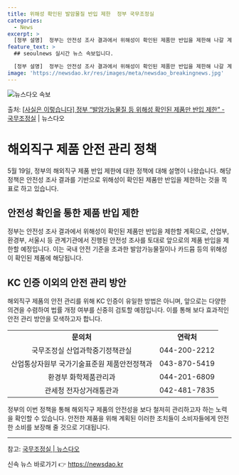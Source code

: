 ```yaml
---
title: 위해성 확인된 발암물질 반입 제한  정부 국무조정실
categories:
  - News
excerpt: >
  [정부 설명]  정부는 안전성 조사 결과에서 위해성이 확인된 제품만 반입을 제한해 나갈 계획입니다. ㅇ 6월…
feature_text: >
  ## seoulnews 실시간 뉴스 속보입니다.

  [정부 설명]  정부는 안전성 조사 결과에서 위해성이 확인된 제품만 반입을 제한해 나갈 계획입니다. ㅇ 6월…
image: 'https://newsdao.kr/res/images/meta/newsdao_breakingnews.jpg'
---
```


![뉴스다오 속보](https://newsdao.kr/res/images/meta/newsdao_breakingnews.jpg)

<p>출처: <a href="https://newsdao.kr/3857" rel="dofollow">[사실은 이렇습니다] 정부 “발암가능물질 등 위해성 확인된 제품만 반입 제한” - 국무조정실</a> | 뉴스다오</p>

<h1>해외직구 제품 안전 관리 정책</h1>

<p data-ke-size="size16">5월 19일, 정부의 해외직구 제품 반입 제한에 대한 정책에 대해 설명이 나왔습니다. 해당 정책은 안전성 조사 결과를 기반으로 위해성이 확인된 제품만 반입을 제한하는 것을 목표로 하고 있습니다.</p>

<h2 data-ke-size="size26">안전성 확인을 통한 제품 반입 제한</h2>
<p data-ke-size="size16">정부는 안전성 조사 결과에서 위해성이 확인된 제품만 반입을 제한할 계획으로, 산업부, 환경부, 서울시 등 관계기관에서 진행된 안전성 조사를 토대로 앞으로의 제품 반입을 제한할 예정입니다. 이는 국내 안전 기준을 초과한 발암가능물질이나 카드뮴 등의 위해성이 확인된 제품에 해당됩니다.</p>

<h2 data-ke-size="size26">KC 인증 이외의 안전 관리 방안</h2>
<p data-ke-size="size16">해외직구 제품의 안전 관리를 위해 KC 인증이 유일한 방법은 아니며, 앞으로는 다양한 의견을 수렴하여 법률 개정 여부를 신중히 검토할 예정입니다. 이를 통해 보다 효과적인 안전 관리 방안을 모색하고자 합니다.</p>

<table>
	<tr>
		<td style="text-align: center; height: 17px;"><b>문의처</b></td>
		<td style="text-align: center; height: 17px;"><b>연락처</b></td>
	</tr>
	<tr>
		<td style="text-align: center; height: 17px;">국무조정실 산업과학중기정책관실</td>
		<td style="text-align: center; height: 17px;">044-200-2212</td>
	</tr>
	<tr>
		<td style="text-align: center; height: 17px;">산업통상자원부 국가기술표준원 제품안전정책과</td>
		<td style="text-align: center; height: 17px;">043-870-5419</td>
	</tr>
	<tr>
		<td style="text-align: center; height: 17px;">환경부 화학제품관리과</td>
		<td style="text-align: center; height: 17px;">044-201-6809</td>
	</tr>
	<tr>
		<td style="text-align: center; height: 17px;">관세청 전자상거래통관과</td>
		<td style="text-align: center; height: 17px;">042-481-7835</td>
	</tr>
</table>

<p data-ke-size="size16">정부의 이번 정책을 통해 해외직구 제품의 안전성을 보다 철저히 관리하고자 하는 노력을 확인할 수 있습니다. 안전한 제품을 위해 계획된 이러한 조치들이 소비자들에게 안전한 소비를 보장해 줄 것으로 기대됩니다.</p>

<hr>

<p data-ke-size="size16">참고: <a href="https://newsdao.kr/3857">국무조정실 | 뉴스다오</a></p> 

신속 뉴스 바로가기 👉 <a href="https://newsdao.kr" rel="dofollow">https://newsdao.kr</a>


